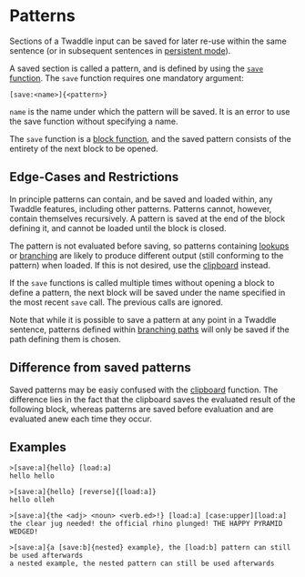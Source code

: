 # Patterns

Sections of a Twaddle input can be saved for later re-use within the same
sentence (or in subsequent sentences in [persistent mode](persistent.md)).

A saved section is called a pattern, and is defined by using the 
[`save` function](functions.md#save). The `save` function requires one
mandatory argument:

`[save:<name>]{<pattern>}`

`name` is the name under which the pattern will be saved. It is an error
to use the save function without specifying a name.

The `save` function is a [block function](block_functions.md), and the 
saved pattern consists of the entirety of the next block to be opened. 

## Edge-Cases and Restrictions 

In principle patterns can contain, and be saved and loaded within, any 
Twaddle features, including other patterns. Patterns cannot, however, 
contain themselves recursively. A pattern is saved at the end of the 
block defining it, and cannot be loaded until the block is closed.

The pattern is not evaluated before saving, so patterns containing
[lookups](lookups.md) or [branching](branching.md) are likely to 
produce different output (still conforming to the pattern) when loaded.
If this is not desired, use the [clipboard](clipboard.md) instead.

If the `save` functions is called multiple times without opening a block
to define a pattern, the next block will be saved under the name specified
in the most recent `save` call. The previous calls are ignored.

Note that while it is possible to save a pattern at any point in a Twaddle
sentence, patterns defined within [branching paths](branching.md) will 
only be saved if the path defining them is chosen.

## Difference from saved patterns

Saved patterns may be easiy confused with the [clipboard](clipboard.md)
function. The difference lies in the fact that the clipboard saves the
evaluated result of the following block, whereas patterns are saved
before evaluation and are evaluated anew each time they occur.

## Examples

```
>[save:a]{hello} [load:a]
hello hello

>[save:a]{hello} [reverse]{[load:a]}
hello olleh

>[save:a]{the <adj> <noun> <verb.ed>!} [load:a] [case:upper][load:a]
the clear jug needed! the official rhino plunged! THE HAPPY PYRAMID WEDGED!

>[save:a]{a [save:b]{nested} example}, the [load:b] pattern can still be used afterwards
a nested example, the nested pattern can still be used afterwards
```